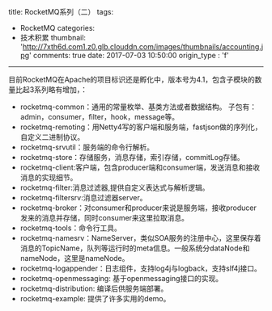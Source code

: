 title: RocketMQ系列（二）
tags:
  - RocketMQ
categories:
  - 技术积累
thumbnail: 'http://7xth6d.com1.z0.glb.clouddn.com/images/thumbnails/accounting.jpg'
comments: true
date: 2017-07-03 10:50:00
origin_type : 'f'

---

目前RocketMQ在Apache的项目标识还是孵化中，版本号为4.1，包含子模块的数量比起3系列略有增加，：

* rocketmq-common：通用的常量枚举、基类方法或者数据结构。 子包有：admin，consumer，filter，hook，message等。
* rocketmq-remoting：用Netty4写的客户端和服务端，fastjson做的序列化，自定义二进制协议。
* rocketmq-srvutil：服务端的命令行解析。
* rocketmq-store：存储服务，消息存储，索引存储，commitLog存储。
* rocketmq-client:客户端，包含producer端和consumer端，发送消息和接收消息的实现细节。
* rocketmq-filter:消息过滤器,提供自定义表达式与解析逻辑。
* rocketmq-filtersrv:消息过滤器server。
* rocketmq-broker：对consumer和producer来说是服务端，接收producer发来的消息并存储，同时consumer来这里拉取消息。
* rocketmq-tools：命令行工具。
* rocketmq-namesrv：NameServer，类似SOA服务的注册中心，这里保存着消息的TopicName，队列等运行时的meta信息。一般系统分dataNode和nameNode，这里是nameNode。
* rocketmq-logappender：日志组件，支持log4j与logback，支持slf4j接口。
* rocketmq-openmessaging: 基于openmessaging接口的实现。
* rocketmq-distribution: 编译后供服务端部署。
* rocketmq-example: 提供了许多实用的demo。